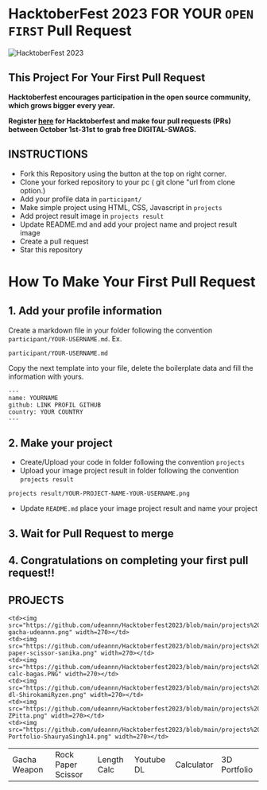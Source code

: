 # HacktoberFest 2023 FOR YOUR `OPEN FIRST` Pull Request
![HacktoberFest 2023](https://github.com/udeannn/Hacktoberfest2023/raw/main/.github/hacktoberfest2023.png)


## This Project For Your First Pull Request

**Hacktoberfest encourages participation in the open source community, which grows bigger every year.**

**Register [here](https://hacktoberfest.digitalocean.com) for Hacktoberfest and make four pull requests (PRs) between October 1st-31st to grab free DIGITAL-SWAGS.**

## INSTRUCTIONS
- Fork this Repository using the button at the top on right corner.
- Clone your forked repository to your pc ( git clone "url from clone option.)
- Add your profile data in `participant/`
- Make simple project using HTML, CSS, Javascript in `projects`
- Add project result image in `projects result`
- Update README.md and add your project name and project result image
- Create a pull request
- Star this repository

# How To Make Your First Pull Request
## 1. Add your profile information
Create a markdown file in your folder following the convention `participant/YOUR-USERNAME.md`. Ex.

```
participant/YOUR-USERNAME.md
```

Copy the next template into your file, delete the boilerplate data and fill the information with yours.

```
---
name: YOURNAME
github: LINK PROFIL GITHUB
country: YOUR COUNTRY
---
```

## 2. Make your project
- Create/Upload your code in folder following the convention `projects`
- Upload your image project result in folder following the convention `projects result`
```
projects result/YOUR-PROJECT-NAME-YOUR-USERNAME.png
```
- Update `README.md` place your image project result and name your project

## 3. Wait for Pull Request to merge

## 4. Congratulations on completing your first pull request!!

## PROJECTS
<table>
  <tr>
    <td>Gacha Weapon</td>
    <td>Rock Paper Scissor</td>
    <td>Length Calc</td>
    <td>Youtube DL</td>
    <td>Calculator</td>
    <td>3D Portfolio</td>
  </tr>
  <tr>
    
    <td><img src="https://github.com/udeannn/Hacktoberfest2023/blob/main/projects%20result/sword-gacha-udeannn.png" width=270></td>
    <td><img src="https://github.com/udeannn/Hacktoberfest2023/blob/main/projects%20result/rock-paper-scissor-sanika.png" width=270></td>
    <td><img src="https://github.com/udeannn/Hacktoberfest2023/blob/main/projects%20result/length-calc-bagas.PNG" width=270></td>
    <td><img src="https://github.com/udeannn/Hacktoberfest2023/blob/main/projects%20result/youtube-dl-ShirokamiRyzen.png" width=270></td>
    <td><img src="https://github.com/udeannn/Hacktoberfest2023/blob/main/projects%20result/Calculator-ZPitta.png" width=270></td>
    <td><img src="https://github.com/udeannn/Hacktoberfest2023/blob/main/projects%20result/3D-Portfolio-ShauryaSingh14.png" width=270></td>

  </tr>
<table>
